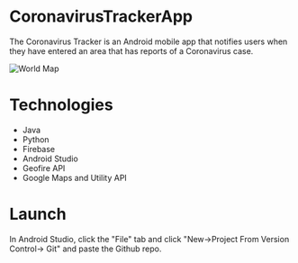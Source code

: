 # CoronavirusTrackerApp
The Coronavirus Tracker is an Android mobile app that notifies users when they have entered an area that has reports of a Coronavirus case.

![World Map](https://user-images.githubusercontent.com/55412165/77963892-2a6dc600-72ac-11ea-81e2-17c73f263127.PNG)

# Technologies
* Java
* Python
* Firebase
* Android Studio
* Geofire API
* Google Maps and Utility API

# Launch

In Android Studio, click the "File" tab and click "New->Project From Version Control-> Git" and paste the Github repo.

